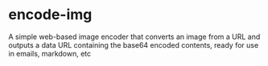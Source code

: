 # encode-img
A simple web-based image encoder that converts an image from a URL and outputs a data URL containing the base64 encoded contents, ready for use in emails, markdown, etc

